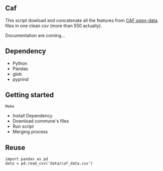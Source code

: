 ## Caf


This script dowload and concatenate all the features from [CAF open-data](http://data.caf.fr/site/) files in one clean csv (more than 550 actually).

Documentation are coming...

## Dependency

- Python
- Pandas
- glob
- pyprind


## Getting started

```
Make
```

- Install Dependency
- Download commune's files
- Run script
- Merging process

## Reuse

```
import pandas as pd
data = pd.read_csv('data/caf_data.csv')
```




